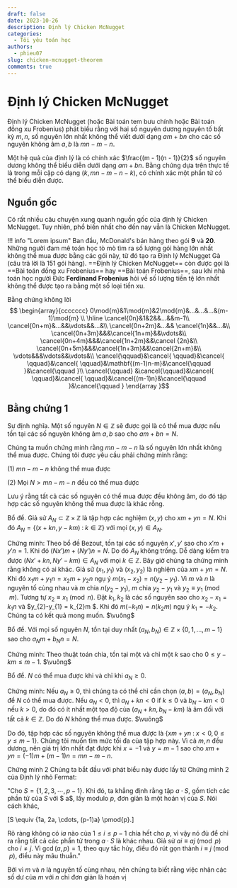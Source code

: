 ```yaml
---
draft: false
date: 2023-10-26
description: Định lý Chicken McNugget
categories:
  - Tôi yêu toán học
authors:
  - phieu07
slug: chicken-mcnugget-theorem
comments: true
---
```


# Định lý Chicken McNugget

Định lý Chicken McNugget (hoặc Bài toán tem bưu chính hoặc Bài toán đồng xu Frobenius) 
phát biểu rằng với hai số nguyên dương nguyên tố bất kỳ $m,n$, 
số nguyên lớn nhất không thể viết dưới dạng $am + bn$ cho các số nguyên không âm $a, b$ là $mn-m-n$.

<!-- more -->

Một hệ quả của định lý là có chính xác $\frac{(m - 1)(n - 1)}{2}$ số nguyên dương
không thể biểu diễn dưới dạng $am + bn$. 
Bằng chứng dựa trên thực tế là trong mỗi cặp có dạng $(k, mn-m-n-k)$, 
có chính xác một phần tử có thể biểu diễn được.

## Nguồn gốc
Có rất nhiều câu chuyện xung quanh nguồn gốc của định lý Chicken McNugget. 
Tuy nhiên, phổ biến nhất cho đến nay vẫn là Chicken McNugget. 

!!! info "Lorem ipsum"
    Ban đầu, McDonald's bán hàng theo gói **9** và **20**. Những người đam mê toán học tò mò tìm ra 
    số lượng gói hàng lớn nhất không thể mua được bằng các gói này, 
    từ đó tạo ra Định lý McNugget Gà (câu trả lời là 151 gói hàng). 
    ==Định lý Chicken McNugget== còn được gọi là ==Bài toán đồng xu Frobenius== hay ==Bài toán Frobenius==, 
    sau khi nhà toán học người Đức **Ferdinand Frobenius** hỏi về 
    số lượng tiền tệ lớn nhất không thể được tạo ra bằng một số loại tiền xu.

Bằng chứng không lời
$$
\begin{array}{ccccccc} 0\mod{m}&1\mod{m}&2\mod{m}&...&...&...&(m-1)\mod{m} \\ \hline \cancel{0n}&1&2&&...&&m-1\\ \cancel{0n+m}&...&&\vdots&&...&\\ \cancel{0n+2m}&...&& \cancel{1n}&&...&\\ \cancel{0n+3m}&&&\cancel{1n+m}&&\vdots&\\ \cancel{0n+4m}&&&\cancel{1n+2m}&&\cancel {2n}&\\ \cancel{0n+5m}&&&\cancel{1n+3m}&&\cancel{2n+m}&\\ \vdots&&&\vdots&&\vdots&\\ \cancel{\qquad}&\cancel{ \qquad}&\cancel{ \qquad}&\cancel{ \qquad}&\mathbf{(m-1)n-m}&\cancel{\qquad }&\cancel{\qquad }\\ \cancel{\qquad} &\cancel{\qquad}&\cancel{ \qquad}&\cancel{ \qquad}&\cancel{(m-1)n}&\cancel{\qquad }&\cancel{\qquad } \end{array }$$

## Bằng chứng 1
Sự định nghĩa. Một số nguyên $N \in \mathbb{Z}$ sẽ được gọi là có thể mua được nếu tồn tại các số nguyên không âm $a,b$ sao cho $am+bn = N$.

Chúng ta muốn chứng minh rằng $mn-m-n$ là số nguyên lớn nhất không thể mua được. Chúng tôi được yêu cầu phải chứng minh rằng:

(1) $mn-m-n$ không thể mua được

(2) Mọi $N > mn-m-n$ đều có thể mua được

Lưu ý rằng tất cả các số nguyên có thể mua được đều không âm, do đó tập hợp các số nguyên không thể mua được là khác rỗng.

Bổ đề. Giả sử $A_{N} \subset \mathbb{Z} \times \mathbb{Z}$ là tập hợp các nghiệm $(x,y)$ cho $xm+yn = N$. Khi đó $A_{N} = \{(x+kn,y-km) \;:\; k \in \mathbb{Z}\}$ với mọi $(x,y) \in A_{N}$.

Chứng minh: Theo bổ đề Bezout, tồn tại các số nguyên $x',y'$ sao cho $x'm+y'n = 1$. Khi đó $(Nx')m+(Ny')n = N$. Do đó $A_{N}$ không trống. Dễ dàng kiểm tra được $(Nx'+kn,Ny'-km) \in A_{N}$ với mọi $k \in \mathbb{Z}$. Bây giờ chúng ta chứng minh rằng không có ai khác. Giả sử $(x_{1},y_{1})$ và $(x_{2},y_{2})$ là nghiệm của $xm+yn=N$. Khi đó $x_{1}m+y_{1}n = x_{2}m+y_{2}n$ ngụ ý $m(x_{1}-x_{2}) = n(y_{2}-y_{ 1})$. Vì $m$ và $n$ là nguyên tố cùng nhau và $m$ chia $n(y_{2}-y_{1})$, $m$ chia $y_{2}-y_{1}$ và $y_{2 } \equiv y_{1} \pmod{m}$. Tương tự $x_{2} \equiv x_{1} \pmod{n}$. Đặt $k_{1},k_{2}$ là các số nguyên sao cho $x_{2}-x_{1} = k_{1}n$ và $y_{2}-y_{1} = k_{2}m $. Khi đó $m(-k_{1}n) = n(k_{2}m)$ ngụ ý $k_{1} = -k_{2}.$ Chúng ta có kết quả mong muốn. $\vuông$

Bổ đề. Với mọi số nguyên $N$, tồn tại duy nhất $(a_{N},b_{N}) \in \mathbb{Z} \times \{0,1,\ldots,m-1\}$ sao cho $a_ {N}m + b_{N}n = N$.

Chứng minh: Theo thuật toán chia, tồn tại một và chỉ một $k$ sao cho $0 \le y-km \le m-1$. $\vuông$

Bổ đề. $N$ có thể mua được khi và chỉ khi $a_{N} \ge 0$.

Chứng minh: Nếu $a_{N} \ge 0$, thì chúng ta có thể chỉ cần chọn $(a,b) = (a_{N},b_{N})$ để $N$ có thể mua được. Nếu $a_{N} < 0$, thì $a_{N}+kn < 0$ if $k \le 0$ và $b_{N}-km < 0$ nếu $k > 0$, do đó có ít nhất một tọa độ của $(a_{N}+kn,b_{N}-km)$ là âm đối với tất cả $k \in \mathbb{Z}$. Do đó $N$ không thể mua được. $\vuông$

Do đó, tập hợp các số nguyên không thể mua được là $\{xm+yn \;:\; x<0,0 \le y \le m-1\}$. Chúng tôi muốn tìm mức tối đa của tập hợp này. Vì cả $m,n$ đều dương, nên giá trị lớn nhất đạt được khi $x = -1$ và $y = m-1$ sao cho $xm+yn = (-1)m+(m-1)n = mn- m-n$.

Chứng minh 2
Chúng ta bắt đầu với phát biểu này được lấy từ Chứng minh 2 của Định lý nhỏ Fermat:

"Cho $S = \{1,2,3,\cdots, p-1\}$. Khi đó, ta khẳng định rằng tập $a \cdot S$, gồm tích các phần tử của $S$ với $ a$, lấy modulo $p$, đơn giản là một hoán vị của $S$. Nói cách khác,

\[S \equiv \{1a, 2a, \cdots, (p-1)a\} \pmod{p}.\]

Rõ ràng không có $ia$ nào của $1 \le i \le p-1$ chia hết cho $p$, vì vậy nó đủ để chỉ ra rằng tất cả các phần tử trong $a \cdot S$ là khác nhau. Giả sử $ai \equiv aj \pmod{p}$ cho $i \neq j$. Vì $\text{gcd}\, (a,p) = 1$, theo quy tắc hủy, điều đó rút gọn thành $i \equiv j \pmod{p}$, điều này mâu thuẫn."

Bởi vì $m$ và $n$ là nguyên tố cùng nhau, nên chúng ta biết rằng việc nhân các số dư của $m$ với $n$ chỉ đơn giản là hoán vị
